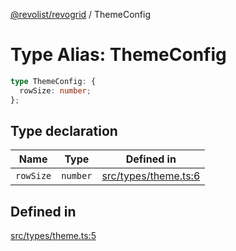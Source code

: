 [@revolist/revogrid](README.md) / ThemeConfig

# Type Alias: ThemeConfig

```ts
type ThemeConfig: {
  rowSize: number;
};
```

## Type declaration

| Name | Type | Defined in |
| ------ | ------ | ------ |
| `rowSize` | `number` | [src/types/theme.ts:6](https://github.com/revolist/revogrid/blob/74012ec30398bf39d0acc929bd7f7963856aba4e/src/types/theme.ts#L6) |

## Defined in

[src/types/theme.ts:5](https://github.com/revolist/revogrid/blob/74012ec30398bf39d0acc929bd7f7963856aba4e/src/types/theme.ts#L5)
